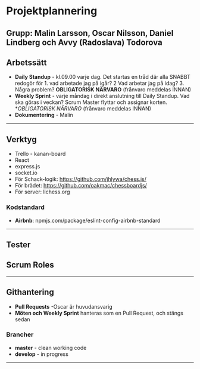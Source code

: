 <!--- Denna dokumentation kan komma att uppdateras under projektets gång -->
<!--- Senast uppdaterad: 2019-12-16       @ Malin -->

# Projektplannering
**Grupp:** Malin Larsson, Oscar Nilsson, Daniel Lindberg och Avvy (Radoslava) Todorova
---

<!--- HUR vi tänker arbeta -->
## Arbetssätt
- **Daily Standup** - kl.09.00 varje dag. Det startas en tråd där alla SNABBT redogör för 1. vad arbetade jag på igår? 2 Vad arbetar jag på idag? 3. Några problem? **OBLIGATORISK NÄRVARO** (frånvaro meddelas INNAN)
- **Weekly Sprint** - varje måndag i direkt anslutning till Daily Standup. Vad ska göras i veckan? Scrum Master flyttar och assignar korten. **OBLIGATORISK NÄRVARO* (frånvaro meddelas INNAN)
- **Dokumentering** - Malin
---

<!--- Vilka verktyg vi kommer att använda under projektets gång -->
## Verktyg
- Trello - kanan-board
- React
- express.js
- socket.io
- För Schack-logik: https://github.com/jhlywa/chess.js/
- För brädet: https://github.com/oakmac/chessboardjs/
- För server: lichess.org

<!--- Vilken kodstandard ska vi följa, för att hålla koden unison? -->
### Kodstandard
- **Airbnb**: npmjs.com/package/eslint-config-airbnb-standard
---

<!--- Vilka tester? Hur? -->
## Tester

<!--- Roterande roller? -->
## Scrum Roles

---

<!--- Regler kring git-hantering -->
## Githantering
- **Pull Requests** -Oscar är huvudansvarig
- **Möten och Weekly Sprint** hanteras som en Pull Request, och stängs sedan

<!--- Vilka brancher som används, och regler för dessa -->
### Brancher
- **master** - clean working code
- **develop** - in progress
---